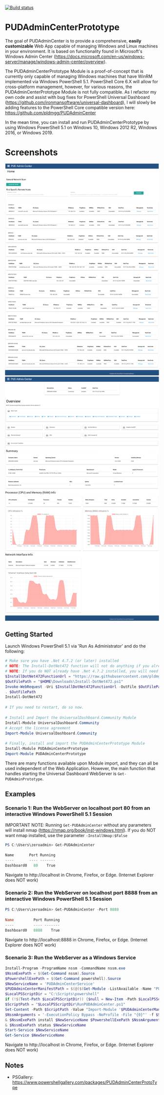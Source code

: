 [![Build status](https://ci.appveyor.com/api/projects/status/github/pldmgg/pudadmincenterprototype?branch=master&svg=true)](https://ci.appveyor.com/project/pldmgg/pudadmincenterprototype/branch/master)


# PUDAdminCenterPrototype

The goal of PUDAdminCenter is to provide a comprehensive, **easily customizable** Web App capable of managing Windows and Linux machines in your environment. It is based on functionality found in Microsoft's Windows Admin Center (https://docs.microsoft.com/en-us/windows-server/manage/windows-admin-center/overview).

The PUDAdminCenterPrototype Module is a proof-of-concept that is currently only capable of managing Windows machines that have WinRM implemented via Windows PowerShell 5.1. PowerShell Core 6.X will allow for cross-platform management, however, for various reasons, the PUDAdminCenterPrototype Module is not fully compatible. As I refactor my own code and assist with bug fixes for PowerShell Universal Dashboard (https://github.com/ironmansoftware/universal-dashboard), I will slowly be adding features to the PowerShell Core compatible version here: https://github.com/pldmgg/PUDAdminCenter

In the mean time, you can install and run PUDAdminCenterPrototype by using Windows PowerShell 5.1 on Windows 10, Windows 2012 R2, Windows 2016, or Windows 2019.

# Screenshots

![Home](/Media/Home.png)
![Overview](/Media/Overview.png)

## Getting Started

Launch Windows PowerShell 5.1 via 'Run As Administrator' and do the following:

```powershell
# Make sure you have .Net 4.7.2 (or later) installed
# NOTE: The Install-DotNet472 function will not do anything if you already have .Net 4.7.2 installed.
# NOTE: If you do NOT already have .Net 4.7.2 installed, you will need to restart computer post-install!
$InstallDotNet472FunctionUrl = "https://raw.githubusercontent.com/pldmgg/misc-powershell/master/MyFunctions/Install-DotNet472.ps1"
$OutFilePath = "$HOME\Downloads\Install-DotNet472.ps1"
Invoke-WebRequest -Uri $InstallDotNet472FunctionUrl -OutFile $OutFilePath
. $OutFilePath
Install-DotNet472

# If you need to restart, do so now.

# Install and Import the UniversalDashboard.Community Module
Install-Module UniversalDashboard.Community
# Accept the license agreement
Import-Module UniversalDashboard.Community

# Finally, install and import the PUDAdminCenterPrototype Module
Install-Module PUDAdminCenterPrototype
Import-Module PUDAdminCenterPrototype
```

There are many functions available upon Module import, and they can all be used independent of the Web Application. However, the main function that handles starting the Universal Dashboard WebServer is `Get-PUDAdminPrototype`.

## Examples

### Scenario 1: Run the WebServer on localhost port 80 from an interactive Windows PowerShell 5.1 Session

IMPORTANT NOTE: Running `Get-PUDAdminCenter` without any parameters will install nmap (https://nmap.org/book/inst-windows.html). If you do NOT want nmap installed, use the parameter `-InstallNmap:$False`

```powershell
PS C:\Users\zeroadmin> Get-PUDAdminCenter

Name       Port Running
----       ---- -------
Dashboard0   80    True
```

Navigate to http://localhost in Chrome, Firefox, or Edge. (Internet Explorer does NOT work)

### Scenario 2: Run the WebServer on localhost port 8888 from an interactive Windows PowerShell 5.1 Session

```powershell
PS C:\Users\zeroadmin> Get-PUDAdminCenter -Port 8888

Name         Port Running
----         ---- -------
Dashboard0   8888    True
```

Navigate to http://localhost:8888 in Chrome, Firefox, or Edge. (Internet Explorer does NOT work)

### Scenario 3: Run the WebServer as a Windows Service

```powershell
Install-Program -ProgramName nssm -CommandName nssm.exe
$NssmExePath = $(Get-Command nssm).Source
$PowershellExePath = $(Get-Command powershell).Source
$NewServiceName = 'PUDAdminCenterService'
$PUDAdminCenterManifestPath = $(@($(Get-Module -ListAvailable -Name "PUDAdminCenterPrototype")) | Sort-Object -Property Version)[-1].Path
$LocalPSScriptDir = "C:\Scripts\powershell"
if (!$(Test-Path $LocalPSScriptDir)) {$null = New-Item -Path $LocalPSScriptDir -ItemType Directory -Force}
$ScriptPath = "$LocalPSScriptDir\RunPUDAdminCenter.ps1"
Set-Content -Path $ScriptPath -Value "Import-Module '$PUDAdminCenterManifestPath'; Get-PUDAdminCenter"
$NssmArguments = '-ExecutionPolicy Bypass -NoProfile -File "{0}"' -f $ScriptPath
& $NssmExePath install $NewServiceName $PowershellExePath $NssmArguments
& $NssmExePath status $NewServiceName
Start-Service $NewServiceName
Get-Service $NewServiceName
```

Navigate to http://localhost in Chrome, Firefox, or Edge. (Internet Explorer does NOT work)

## Notes

* PSGallery: https://www.powershellgallery.com/packages/PUDAdminCenterProtoType
